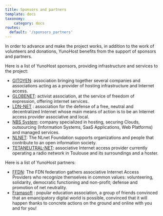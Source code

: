 ```yaml
---
title: Sponsors and partners
template: docs
taxonomy:
    category: docs
routes:
  default: '/sponsors_partners'
---
```


In order to advance and make the project works, in addition to the work of volunteers and donations, YunoHost benefits from the support of sponsors and partners.

Here is a list of YunoHost sponsors, providing infrastructure and services to the project:
- [GITOYEN](https://gitoyen.net): association bringing together several companies and associations acting as a provider of hosting infrastructure and Internet access.
- [GLOBENET](http://www.globenet.org): activist association, at the service of freedom of expression, offering internet services.
- [LDN-NET](https://ldn-fai.net/) : association for the defense of a free, neutral and decentralized Internet whose main means of action is to be an Internet access provider associative and local.
- [NBS System](https://www.nbs-system.com/): company specialized in hosting, securing Clouds, outsourcing (Information Systems, SaaS Applications, Web Platforms) and managed services.
- [NLNET](https://nlnet.nl/): The NLnet Foundation supports organizations and people that contribute to an open information society.
- [TETANEUTRAL-NET](https://tetaneutral.net/): associative Internet access provider currently operating a radio network in Toulouse and its surroundings and a hoster.

Here is a list of YunoHost partners:
- [FFDN](https://www.ffdn.org/): The FDN federation gathers associative Internet Access Providers who recognize themselves in common values: volunteering, solidarity, democratic functioning and non-profit; defense and promotion of net neutrality.
- [Framasoft](https://framasoft.org/) : popular education association, a group of friends convinced that an emancipatory digital world is possible, convinced that it will happen thanks to concrete actions on the ground and online with you and for you!
